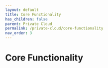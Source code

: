```yaml
---
layout: default
title: Core Functionality
has_children: false
parent: Private Cloud
permalink: /private-cloud/core-functionality
nav_order: 3
---
```


# Core Functionality